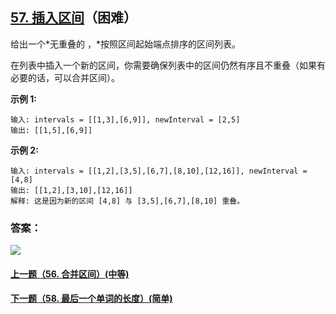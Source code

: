 ## [57. 插入区间](https://leetcode-cn.com/problems/insert-interval/)（困难）

给出一个*无重叠的 ，*按照区间起始端点排序的区间列表。

在列表中插入一个新的区间，你需要确保列表中的区间仍然有序且不重叠（如果有必要的话，可以合并区间）。

**示例 1:**

```
输入: intervals = [[1,3],[6,9]], newInterval = [2,5]
输出: [[1,5],[6,9]]
```

**示例 2:**

```
输入: intervals = [[1,2],[3,5],[6,7],[8,10],[12,16]], newInterval = [4,8]
输出: [[1,2],[3,10],[12,16]]
解释: 这是因为新的区间 [4,8] 与 [3,5],[6,7],[8,10] 重叠。
```



### 答案：



![](https://img-blog.csdnimg.cn/20200807155236311.png)

#### [上一题（56. 合并区间）(中等)](https://github.com/sdwwld/leetCode/blob/master/src/main/java/com/wld/java/leetcode/leetCode0056.md)

#### [下一题（58. 最后一个单词的长度）(简单)](https://github.com/sdwwld/leetCode/blob/master/src/main/java/com/wld/java/leetcode/leetCode0058.md)
